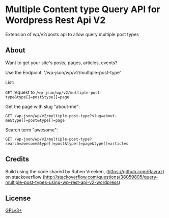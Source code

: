 # Multiple Content type Query API for Wordpress Rest Api V2

Extension of wp/v2/posts api to allow query multiple post types


## About

Want to get your site's posts, pages, articles, events?

Use the Endpoint: '/wp-json/wp/v2/multiple-post-type'

List: 

`GET` request to `/wp-json/wp/v2/multiple-post-type&type[]=post&type[]=page`

Get the page with slug "about-me": 

`GET /wp-json/wp/v2/multiple-post-type?slug=about-me&type[]=post&type[]=page`

Search term "awesome": 

`GET /wp-json/wp/v2/multiple-post-type?search=awesome&type[]=post&type[]=page&type[]=articles`


## Credits

Build using the code shared by Ruben Vreeken, (https://github.com/Rayraz)
on stackoverflow (http://stackoverflow.com/questions/38059805/query-multiple-post-types-using-wp-rest-api-v2-wordpress)


## License

[GPLv3+](http://www.gnu.org/licenses/gpl-3.0.html)

